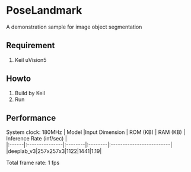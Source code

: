 # PoseLandmark
A demonstration sample for image object segmentation
## Requirement
1. Keil uVision5
## Howto
1. Build by Keil
2. Run
## Performance
System clock: 180MHz
| Model |Input Dimension | ROM (KB) | RAM (KB) | Inference Rate (inf/sec) |  
|:------|:---------------|:--------|:--------|:-------------------------|
|deeplab_v3|257x257x3|1122|1441|1.19|

Total frame rate: 1 fps


